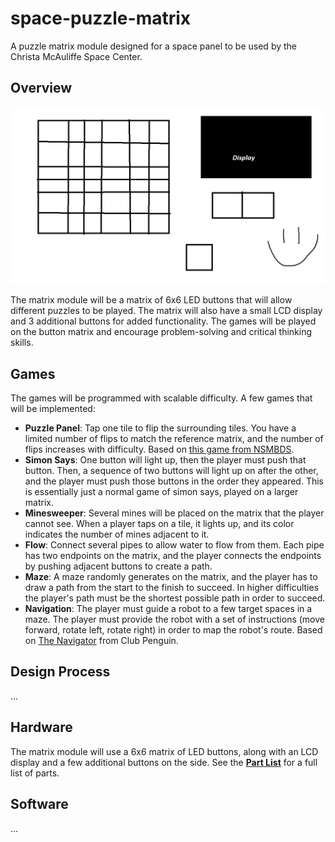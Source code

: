 # space-puzzle-matrix

A puzzle matrix module designed for a space panel to be used by the Christa McAuliffe Space Center.

## Overview

![alt text](<Mario Matrix Idea.png>)

The matrix module will be a matrix of 6x6 LED buttons that will allow different puzzles to be played. The matrix will also have a small LCD display and 3 additional buttons for added functionality. The games will be played on the button matrix and encourage problem-solving and critical thinking skills.

## Games

The games will be programmed with scalable difficulty. A few games that will be implemented:

- **Puzzle Panel**: Tap one tile to flip the surrounding tiles. You have a limited number of flips to match the reference matrix, and the number of flips increases with difficulty. Based on [this game from NSMBDS](https://www.youtube.com/watch?v=6mqAMbGBhQw&t=35s).
- **Simon Says**: One button will light up, then the player must push that button. Then, a sequence of two buttons will light up on after the other, and the player must push those buttons in the order they appeared. This is essentially just a normal game of simon says, played on a larger matrix.
- **Minesweeper**: Several mines will be placed on the matrix that the player cannot see. When a player taps on a tile, it lights up, and its color indicates the number of mines adjacent to it.
- **Flow**: Connect several pipes to allow water to flow from them. Each pipe has two endpoints on the matrix, and the player connects the endpoints by pushing adjacent buttons to create a path.
- **Maze**: A maze randomly generates on the matrix, and the player has to draw a path from the start to the finish to succeed. In higher difficulties the player's path must be the shortest possible path in order to succeed.
- **Navigation**: The player must guide a robot to a few target spaces in a maze. The player must provide the robot with a set of instructions (move forward, rotate left, rotate right) in order to map the robot's route. Based on [The Navigator](https://clubpenguin.fandom.com/wiki/The_Navigator) from Club Penguin.

## Design Process

...

## Hardware

The matrix module will use a 6x6 matrix of LED buttons, along with an LCD display and a few additional buttons on the side. See the [**Part List**](./Part%20List.md) for a full list of parts.

## Software

...
